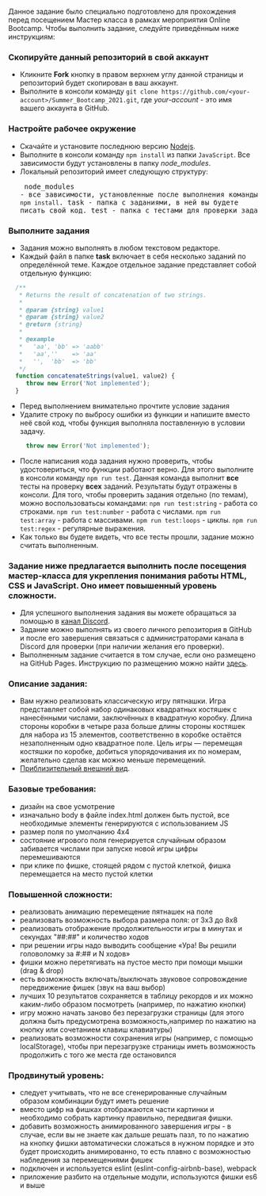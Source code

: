 Данное задание было специально подготовлено для прохождения перед посещением Мастер класса в рамках мероприятия Online Bootcamp.
Чтобы выполнить задание, следуйте приведённым ниже инструкциям:

### Скопируйте данный репозиторий в свой аккаунт
* Кликните **Fork** кнопку в правом верхнем углу данной страницы и репозиторий будет скопирован в ваш аккаунт.
* Выполните в консоли команду `git clone https://github.com/<your-account>/Summer_Bootcamp_2021.git`, где *your-account* - это имя вашего аккаунта в GitHub.

### Настройте рабочее окружение
* Скачайте и установите последнюю версию [Nodejs](https://nodejs.org/en/download/stable/).
* Выполните в консоли команду `npm install` из папки `JavaScript`. Все зависимости будут установлены в папку *node_modules*.
* Локальный репозиторий имеет следующую структуру: <pre>
    node_modules - все зависимости, установленные после выполнения команды `npm install`.
    task - папка с заданиями, в ней вы будете писать свой код.
    test - папка с тестами для проверки заданий.
</pre>

### Выполните задания
* Задания можно выполнять в любом текстовом редакторе.
* Каждый файл в папке **task** включает в себя несколько заданий по определённой теме. Каждое отдельное задание представляет собой отдельную функцию:
```javascript
  /**
   * Returns the result of concatenation of two strings.
   *
   * @param {string} value1
   * @param {string} value2
   * @return {string}
   *
   * @example
   *   'aa', 'bb' => 'aabb'
   *   'aa',''    => 'aa'
   *   '',  'bb'  => 'bb'
   */
  function concatenateStrings(value1, value2) {
     throw new Error('Not implemented');
  }
```
* Перед выполнением внимательно прочтите условие задания
* Удалите строку по выбросу ошибки из функции и напишите вместо неё свой код, чтобы функция выполняла поставленную в условии задачу.
```javascript
     throw new Error('Not implemented');
```
* После написания кода задания нужно проверить, чтобы удостовериться, что функции работают верно. Для этого выполните в консоли команду `npm run test`.
Данная команда выполнит **все** тесты на проверку **всех** заданий. Результаты будут отражены в консоли.
Для того, чтобы проверить задания отдельно (по темам), можно воспользоватьсы командами:
`npm run test:string` - работа со строками.
`npm run test:number` - работа с числами.
`npm run test:array` - работа с массивами.
`npm run test:loops` - циклы.
`npm run test:regex` - регулярные выражения.
* Как только вы будете видеть, что все тесты прошли, задание можно считать выполненным.

### Задание ниже предлагается выполнить после посещения мастер-класса для укрепления понимания работы HTML, CSS и JavaScript. Оно имеет повышенный уровень сложности.
* Для успешного выполнения задания вы можете обращаться за помощью в [канал Discord](https://discord.com/channels/785470044498165772/847051355561394198).
* Задание можно выполнять из своего личного репозитория в GitHub и после его завершения связаться с администраторами канала в Discord для проверки (при наличии желания его проверки).
* Выполненным задание считается в том случае, если оно размещено на GitHub Pages. Инструкцию по размещению можно найти [здесь](https://www.codecademy.com/articles/f1-u3-github-pages#:~:text=In%20GitHub%2C%20navigate%20to%20your,branch%20and%20then%20click%20Save.).

### Описание задания:
* Вам нужно реализовать классическую игру пятнашки. Игра представляет собой набор одинаковых квадратных костяшек с нанесёнными числами, заключённых в квадратную коробку. Длина стороны коробки в четыре раза больше длины стороны костяшек для набора из 15 элементов, соответственно в коробке остаётся незаполненным одно квадратное поле. Цель игры — перемещая костяшки по коробке, добиться упорядочивания их по номерам, желательно сделав как можно меньше перемещений.
* [Приблизительный внешний вид](https://xmelsky-gem-puzzle.netlify.app/).

### Базовые требования:
* дизайн на свое усмотрение
* изначально body в файле index.html должен быть пустой, все необходимые элементы генерируются с использованием JS
* размер поля по умолчанию 4х4
* состояние игрового поля генерируется случайным образом забивается числами при запуске новой игры цифры перемешиваются 
* при клике по фишке, стоящей рядом с пустой клеткой, фишка перемещается на место пустой клетки

### Повышенной сложности:
* реализовать анимацию перемещение пятнашек на поле
* реализовать возможность выбора размера поля: от 3х3 до 8х8
* реализовать отображение продолжительности игры в минутах и секундах "##:##" и количество ходов
* при решении игры надо выводить сообщение «Ура! Вы решили головоломку за #:## и N ходов»
* фишки можно перетягивать на пустое место при помощи мышки (drag & drop)
* есть возможность включать/выключать звуковое сопровождение передвижение фишек (звук на ваш выбор)
* лучших 10 результатов сохраняется в таблицу рекордов и их можно каким-либо образом посмотреть (например, по нажатию кнопки)
* игру можно начать заново без перезагрузки страницы (для этого должна быть предусмотрена возможность,например по нажатию на кнопку или сочетанием клавиш клавиатуры)
* реализовать возможности сохранения игры (например, с помощью localStorage), чтобы при перезагрузке страницы иметь возможность продолжить с того же места где остановился

### Продвинутый уровень:
* следует учитывать, что не все сгенерированные случайным образом комбинации будут иметь решение
* вместо цифр на фишках отображаются части картинки и необходимо собрать картинку правильно, передвигая фишки.
* добавить возможность анимированного завершения игры - в случае, если вы не знаете как дальше решать пазл, то по нажатию на кнопку фишки автоматически сложаться в нужном порядке и это будет происходить анимированно, то есть плавно с возможностью набледения за перемещениями фишек
* подключен и используется eslint (eslint-config-airbnb-base), webpack
* приложение разбито на отдельные модули, используются фишки es6 и выше
